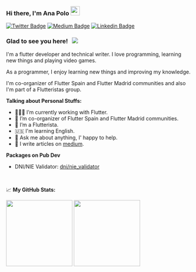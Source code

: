 
### Hi there, I'm Ana Polo <img src="https://media.giphy.com/media/hvRJCLFzcasrR4ia7z/giphy.gif" width="25px">

[![Twitter Badge](https://img.shields.io/badge/-Twitter-00acee?style=flat-square&logo=Twitter&logoColor=white)](https://twitter.com/AnaPolo_dev)
[![Medium Badge](https://img.shields.io/badge/medium-%2312100E.svg?&style=for-square&logo=medium&logoColor=white)](https://medium.com/@ana.polo.sanchez1991)
[![Linkedin Badge](https://img.shields.io/badge/-LinkedIn-0e76a8?style=flat-square&logo=Linkedin&logoColor=white)](www.linkedin.com/in/anapolosanchez)

### Glad to see you here! &nbsp; ![](https://visitor-badge.glitch.me/badge?page_id=AnnaPS)

I'm a flutter developer and technical writer. I love programming, learning new things and playing video games.

As a programmer, I enjoy learning new things and improving my knowledge. 

I'm co-organizer of Flutter Spain and Flutter Madrid communities and also I'm part of a Flutteristas group.


**Talking about Personal Stuffs:**

- 👨🏻‍💻 I’m currently working with Flutter.
- 🚀 I’m co-organizer of Flutter Spain and Flutter Madrid communities.
- 💜 I’m a Flutterista.
- 🇺🇸 I'm learning English.
- 💬 Ask me about anything, I' happy to help.
- 📝 I write articles on [medium](https://medium.com/@ana-polo).

**Packages on Pub Dev** 

- DNI/NIE Validator: [dni/nie_validator](https://pub.dev/packages/dni_nie_validator)

</br>

📈 **My GitHub Stats:**

<p>
  <img height="180em" src="https://github-readme-stats.vercel.app/api?username=AnnaPS&show_icons=true&hide_border=true&&count_private=true&include_all_commits=true" />
  <img height="180em" src="https://github-readme-stats.vercel.app/api/top-langs/?username=AnnaPS&exclude_repo=KNN-Image-Classification&show_icons=true&hide_border=true&layout=compact&langs_count=4"/>
</p>
